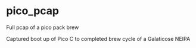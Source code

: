 # pico_pcap
Full pcap of a pico pack brew

Captured boot up of Pico C to completed brew cycle of a Galaticose NEIPA
